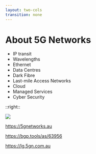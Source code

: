 ```yaml
---
layout: two-cols
transition: none
---
```

# About 5G Networks

- IP transit
- Wavelengths
- Ethernet
- Data Centres
- Dark Fibre
- Last-mile Access Networks
- Cloud
- Managed Services
- Cyber Security

::right::

<img src="/about-5gn.jpg">

https://5gnetworks.au

https://bgp.tools/as/63956

https://lg.5gn.com.au

<!--
For those in the room that haven't heard of us, no the 5G doesn't stand for _that_ 5G.

5G Networks is a telco with a full suite of traditional services, operating a MPLS network spanning the coast of Australia from Brisbane to Perth, as well as New Zealand, Singapore and the United States.

On top of your usual culprits like transit and intercapital services, we operate an optical network to underpin this connectivity, offering wavelength services on major domestic and international routes. We also have our own dark fibre network in Sydney, Melbourne, Brisbane and Adelaide, connecting into our own data centre facilities.

As part of our recent acquisition of AUCyber, we have a bolstered cloud and managed services offering, as well as bringing cyber security into the folds of our product set across the broader group.
-->